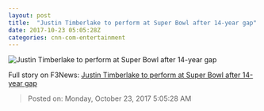 ```yaml
---
layout: post
title:  "Justin Timberlake to perform at Super Bowl after 14-year gap"
date: 2017-10-23 05:05:28Z
categories: cnn-com-entertainment
---
```


![Justin Timberlake to perform at Super Bowl after 14-year gap](http://i2.cdn.turner.com/money/dam/assets/171022204757-timberlake-half-time-780x439.jpg)




Full story on F3News: [Justin Timberlake to perform at Super Bowl after 14-year gap](http://www.f3nws.com/n/GEZrXE)

> Posted on: Monday, October 23, 2017 5:05:28 AM

